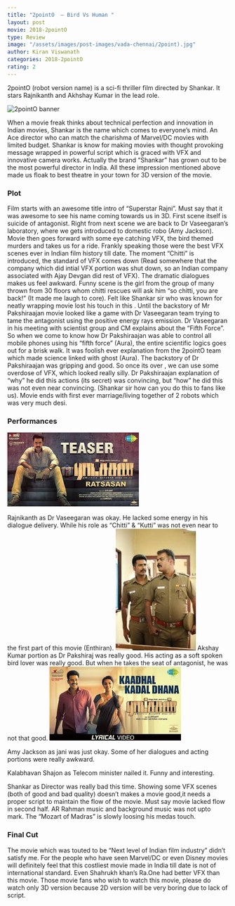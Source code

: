 ```yaml
---
title: "2pointO  – Bird Vs Human "
layout: post
movie: 2018-2pointO
type: Review
image: "/assets/images/post-images/vada-chennai/2point).jpg"
author: Kiran Viswanath
categories: 2018-2pointO
rating: 2
---
```




2pointO (robot version name) is a sci-fi thriller film  directed by Shankar. It stars Rajnikanth and Akhshay Kumar in the lead role.


![2pointO banner](/assets/images/post-images/vada-chennai/2point.jpg)
			
When  a movie freak thinks about technical perfection and innovation in Indian movies, Shankar is the name which comes to everyone’s mind. An Ace director who can match the charishma of Marvel/DC movies with limited budget. Shankar is know for making movies with thought provoking message wrapped in powerful script which is graced with VFX and innovative camera works. Actually the brand “Shankar” has grown out to be the most powerful director in India. 
All these impression mentioned above made us floak to best theatre in your town for 3D version of the movie.
### Plot
Film starts with an awesome title intro of “Superstar Rajni”. Must say that it was awesome to see his name coming towards us in 3D. First scene itself is suicide of antagonist.
Right from next scene we are back to Dr Vaseegaran’s  laboratory, where we gets introduced to domestic robo (Amy Jackson).  Movie then goes forward with some eye catching VFX, the bird themed murders and takes us for a ride. Frankly speaking those were the best VFX scenes ever in Indian film history till date. 
The moment  “Chitti” is introduced, the standard of VFX comes down (Read somewhere that the company which did intial VFX portion was shut down, so an Indian company associated with Ajay Devgan did rest of VFX).  The dramatic dialogues makes us feel awkward. Funny scene is the girl from the group of many thrown from 30 floors  whom chitti rescues will ask him “so chitti, you are back!” (It made me laugh to core). Felt like Shankar sir who was known for neatly wrapping movie lost his touch in this . 
Until the backstory of Mr Pakshiraajan movie looked like a game with Dr Vaseegaran team trying to tame the antagonist using the positive energy rays emission. Dr Vaseegaran in his meeting with scientist group and CM explains about the “Fifth Force”.  So when we come to know how Dr Pakshiraajan was able to control all mobile phones using his “fifth force” (Aura), the entire scientific logics goes out for a brisk walk.  It was foolish ever explanation from the 2pointO team which made science linked with ghost (Aura). 
The backstory of Dr Pakshiraajan was gripping and good. So once its over , we can use some overdose of VFX, which looked really silly.
Dr Pakshiraajan explanation of “why” he did this actions (its secret) was convincing, but “how” he did this was not even near convincing. (Shankar sir how can you do this to fans like us).
Movie ends with first ever marriage/living together of 2 robots which was very much desi.
### Performances

![Vishnu in Ratsasan](/assets/images/post-images/vada-chennai/actor_ratsasan.jpg)

Rajnikanth as Dr Vaseegaran was okay. He lacked some energy in his dialogue delivery. While his role as “Chitti” & “Kutti” was not even near to the first part of this movie (Enthiran).
![Ramdoss in Ratsasan](/assets/images/post-images/vada-chennai/ramdoss_ratsasan.jpg)
Akshay Kumar portion as Dr Pakshiraj was really good.  His acting as a soft spoken bird lover was really good. But when he takes the seat of antagonist, he was not that good. 
![Amala Paul in Ratsasan](/assets/images/post-images/vada-chennai/actress_ratsasan.jpg)

Amy Jackson as jani was just okay. Some of her dialogues and acting portions were really awkward.

Kalabhavan Shajon as Telecom minister nailed it. Funny and interesting.

Shankar as Director was really bad this time.  Showing some VFX scenes (both of good and bad quality) doesn’t makes a movie good,it needs a proper script to maintain the flow of the movie. Must say movie lacked flow in second half.
AR Rahman music and background music was not upto mark. The “Mozart of Madras” is slowly loosing his medas touch. 
### Final Cut

The movie which was touted to be “Next level of Indian film industry” didn’t satisfy me. For the people who have seen Marvel/DC or even Disney movies will definitely feel  that this costliest movie made in India till date is not of international standard. Even Shahrukh khan’s Ra.One had better VFX than this movie. Those movie fans who wish to watch this movie, please do watch only 3D version because 2D version will be very boring due to lack of script. 





